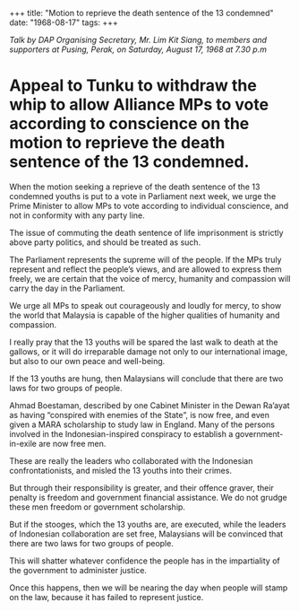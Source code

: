 +++ 
title: "Motion to reprieve the death sentence of the 13 condemned"
date: "1968-08-17"
tags:
+++

_Talk by DAP Organising Secretary, Mr. Lim Kit Siang, to members and supporters at Pusing, Perak, on Saturday, August 17, 1968 at 7.30 p.m_

# Appeal to Tunku to withdraw the whip to allow Alliance MPs to vote according to conscience on the motion to reprieve the death sentence of the 13 condemned.

When the motion seeking a reprieve of the death sentence of the 13 condemned youths is put to a vote in Parliament next week, we urge the Prime Minister to allow MPs to vote according to individual conscience, and not in conformity with any party line.

The issue of commuting the death sentence of life imprisonment is strictly above party politics, and should be treated as such.</u>

The Parliament represents the supreme will of the people. If the MPs truly represent and reflect the people’s views, and are allowed to express them freely, we are certain that the voice of mercy, humanity and compassion will carry the day in the Parliament.

We urge all MPs to speak out courageously and loudly for mercy, to show the world that Malaysia is capable of the higher qualities of humanity and compassion.

I really pray that the 13 youths will be spared the last walk to death at the gallows, or it will do irreparable damage not only to our international image, but also to our own peace and well-being.

If the 13 youths are hung, then Malaysians will conclude that there are two laws for two groups of people.

Ahmad Boestaman, described by one Cabinet Minister in the Dewan Ra’ayat as having “conspired with enemies of the State”, is now free, and even given a MARA scholarship to study law in England. Many of the persons involved in the Indonesian-inspired conspiracy to establish a government-in-exile are now free men.

These are really the leaders who collaborated with the Indonesian confrontationists, and misled the 13 youths into their crimes.

But through their responsibility is greater, and their offence graver, their penalty is freedom and government financial assistance. We do not grudge these men freedom or government scholarship.

But if the stooges, which the 13 youths are, are executed, while the leaders of Indonesian collaboration are set free, Malaysians will be convinced that there are two laws for two groups of people.

This will shatter whatever confidence the people has in the impartiality of the government to administer justice. 

Once this happens, then we will be nearing the day when people will stamp on the law, because it has failed to represent justice.
  			
 
